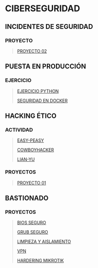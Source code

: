 <!-- https://marcusrojaspacheco.github.io/CIBERSEGUIRDAD_22-23/EJERCICIO_COWBOYHACKER -->

# CIBERSEGURIDAD

## INCIDENTES DE SEGURIDAD
### PROYECTO

> [PROYECTO 02](./INCIDENTES%20DE%20SEGURIDAD/PROYECTOS/PRESENTACION/1.a.0.3_G2.html)

##  PUESTA EN PRODUCCIÓN
### EJERCICIO

> [EJERCICIO PYTHON](./EJERCICIOS_PYTHON.html)
>
> [SEGURIDAD EN DOCKER](./UT3.PC01)

## HACKING ÉTICO
### ACTIVIDAD

> [EASY-PEASY](./EJERCICIO_EASY-PEASY)
> 
> [COWBOYHACKER](./EJERCICIO_COWBOYHACKER)
> 
> [LIAN-YU](./EJERCICIO_LIAN-YU)

### PROYECTOS

> [PROYECTO 01](./HACKING_ETICO/P.01_G2_HE.html)

## BASTIONADO
### PROYECTOS

> [BIOS SEGURO](./BASTIONADO/PROYECTOS/VISUAL/proyectos-BIOS/)
>
> [GRUB SEGURO](./BASTIONADO/PROYECTOS/VISUAL/proyectos-GRUB/)
>
> [LIMPIEZA Y AISLAMIENTO](./BASTIONADO/PROYECTOS/VISUAL/Proyecto_3-Limpieza-Aislamiento)
>
> [VPN](./BASTIONADO/PROYECTOS/VISUAL/VPN%20WIREGUARD/)
> 
> [HARDERING MIKROTIK](./BASTIONADO/PROYECTOS/VISUAL/GUIA_DE_HARDERING/)

[def]: https://img.shields.io/badge/GitHub-View_on_GitHub-blue?logo=GitHub
